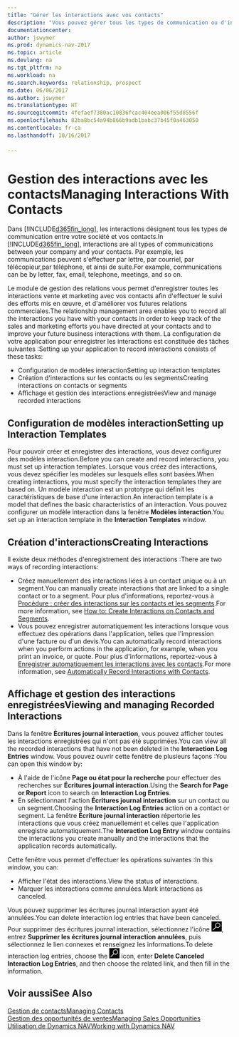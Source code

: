 ```yaml
---
title: "Gérer les interactions avec vos contacts"
description: "Vous pouvez gérer tous les types de communication ou d'interactions entre votre compagnie et vos contacts. Par exemple, une communication par lettre, par téléphone, lors de réunions, etc."
documentationcenter: 
author: jswymer
ms.prod: dynamics-nav-2017
ms.topic: article
ms.devlang: na
ms.tgt_pltfrm: na
ms.workload: na
ms.search.keywords: relationship, prospect
ms.date: 06/06/2017
ms.author: jswymer
ms.translationtype: HT
ms.sourcegitcommit: 4fefaef7380ac10836fcac404eea006f55d8556f
ms.openlocfilehash: 82ba8bc54a94b866b9adb1babc37b45f0a463050
ms.contentlocale: fr-ca
ms.lasthandoff: 10/16/2017

---
```

# <a name="managing-interactions-with-contacts"></a><span data-ttu-id="0d18a-103">Gestion des interactions avec les contacts</span><span class="sxs-lookup"><span data-stu-id="0d18a-103">Managing Interactions With Contacts</span></span>
<span data-ttu-id="0d18a-104">Dans [!INCLUDE[d365fin_long](includes/d365fin_long_md.md)], les interactions désignent tous les types de communication entre votre société et vos contacts.</span><span class="sxs-lookup"><span data-stu-id="0d18a-104">In [!INCLUDE[d365fin_long](includes/d365fin_long_md.md)], interactions are all types of communications between your company and your contacts.</span></span> <span data-ttu-id="0d18a-105">Par exemple, les communications peuvent s'effectuer par lettre, par courriel, par télécopieur,par téléphone, et ainsi de suite.</span><span class="sxs-lookup"><span data-stu-id="0d18a-105">For example, communications can be by letter, fax, email, telephone, meetings, and so on.</span></span>

<span data-ttu-id="0d18a-106">Le module de gestion des relations vous permet d'enregistrer toutes les interactions vente et marketing avec vos contacts afin d'effectuer le suivi des efforts mis en œuvre, et d'améliorer vos futures relations commerciales.</span><span class="sxs-lookup"><span data-stu-id="0d18a-106">The relationship management area enables you to record all the interactions you have with your contacts in order to keep track of the sales and marketing efforts you have directed at your contacts and to improve your future business interactions with them.</span></span> <span data-ttu-id="0d18a-107">La configuration de votre application pour enregistrer les interactions est constituée des tâches suivantes :</span><span class="sxs-lookup"><span data-stu-id="0d18a-107">Setting up your application to record interactions consists of these tasks:</span></span>

* <span data-ttu-id="0d18a-108">Configuration de modèles interaction</span><span class="sxs-lookup"><span data-stu-id="0d18a-108">Setting up interaction templates</span></span>  
* <span data-ttu-id="0d18a-109">Création d'interactions sur les contacts ou les segments</span><span class="sxs-lookup"><span data-stu-id="0d18a-109">Creating interactions on contacts or segments</span></span>  
* <span data-ttu-id="0d18a-110">Affichage et gestion des interactions enregistrées</span><span class="sxs-lookup"><span data-stu-id="0d18a-110">View and manage recorded interactions</span></span>  

##  <a name="setting-up-interaction-templates"></a><span data-ttu-id="0d18a-111">Configuration de modèles interaction</span><span class="sxs-lookup"><span data-stu-id="0d18a-111">Setting up Interaction Templates</span></span>
<span data-ttu-id="0d18a-112">Pour pouvoir créer et enregistrer des interactions, vous devez configurer des modèles interaction.</span><span class="sxs-lookup"><span data-stu-id="0d18a-112">Before you can create and record interactions, you must set up interaction templates.</span></span> <span data-ttu-id="0d18a-113">Lorsque vous créez des interactions, vous devez spécifier les modèles sur lesquels elles sont basées.</span><span class="sxs-lookup"><span data-stu-id="0d18a-113">When creating interactions, you must specify the interaction templates they are based on.</span></span> <span data-ttu-id="0d18a-114">Un modèle interaction est un prototype qui définit les caractéristiques de base d'une interaction.</span><span class="sxs-lookup"><span data-stu-id="0d18a-114">An interaction template is a model that defines the basic characteristics of an interaction.</span></span>
<span data-ttu-id="0d18a-115">Vous pouvez configurer un modèle interaction dans la fenêtre **Modèles interaction**.</span><span class="sxs-lookup"><span data-stu-id="0d18a-115">You set up an interaction template in the **Interaction Templates** window.</span></span>  

## <a name="creating-interactions"></a><span data-ttu-id="0d18a-116">Création d'interactions</span><span class="sxs-lookup"><span data-stu-id="0d18a-116">Creating Interactions</span></span>
<span data-ttu-id="0d18a-117">Il existe deux méthodes d'enregistrement des interactions :</span><span class="sxs-lookup"><span data-stu-id="0d18a-117">There are two ways of recording interactions:</span></span>

* <span data-ttu-id="0d18a-118">Créez manuellement des interactions liées à un contact unique ou à un segment.</span><span class="sxs-lookup"><span data-stu-id="0d18a-118">You can manually create interactions that are linked to a single contact or to a segment.</span></span> <span data-ttu-id="0d18a-119">Pour plus d'informations, reportez-vous à [Procédure : créer des interactions sur les contacts et les segments](marketing-how-create-interactions.md).</span><span class="sxs-lookup"><span data-stu-id="0d18a-119">For more information, see [How to: Create Interactions on Contacts and Segments](marketing-how-create-interactions.md).</span></span>  
* <span data-ttu-id="0d18a-120">Vous pouvez enregistrer automatiquement les interactions lorsque vous effectuez des opérations dans l'application, telles que l'impression d'une facture ou d'un devis.</span><span class="sxs-lookup"><span data-stu-id="0d18a-120">You can automatically record interactions when you perform actions in the application, for example, when you print an invoice, or quote.</span></span> <span data-ttu-id="0d18a-121">Pour plus d'informations, reportez-vous à [Enregistrer automatiquement les interactions avec les contacts](marketing-auto-record-interactions.md).</span><span class="sxs-lookup"><span data-stu-id="0d18a-121">For more information, see [Automatically Record Interactions with Contacts](marketing-auto-record-interactions.md).</span></span>

## <a name="viewing-and-managing-recorded-interactions"></a><span data-ttu-id="0d18a-122">Affichage et gestion des interactions enregistrées</span><span class="sxs-lookup"><span data-stu-id="0d18a-122">Viewing and managing Recorded Interactions</span></span>
<span data-ttu-id="0d18a-123">Dans la fenêtre **Écritures journal interaction**, vous pouvez afficher toutes les interactions enregistrées qui n'ont pas été supprimées.</span><span class="sxs-lookup"><span data-stu-id="0d18a-123">You can view all the recorded interactions that have not been deleted in the **Interaction Log Entries** window.</span></span> <span data-ttu-id="0d18a-124">Vous pouvez ouvrir cette fenêtre de plusieurs façons :</span><span class="sxs-lookup"><span data-stu-id="0d18a-124">You can open this window by:</span></span>

* <span data-ttu-id="0d18a-125">À l'aide de l'icône **Page ou état pour la recherche** pour effectuer des recherches sur **Écritures journal interaction**.</span><span class="sxs-lookup"><span data-stu-id="0d18a-125">Using the **Search for Page or Report** icon to search on **Interaction Log Entries**.</span></span>
* <span data-ttu-id="0d18a-126">En sélectionnant l'action **Écritures journal interaction** sur un contact ou un segment.</span><span class="sxs-lookup"><span data-stu-id="0d18a-126">Choosing the **Interaction Log Entries** action on a contact or segment.</span></span>
  <span data-ttu-id="0d18a-127">La fenêtre **Écriture journal interaction** répertorie les interactions que vous créez manuellement et celles que l'application enregistre automatiquement.</span><span class="sxs-lookup"><span data-stu-id="0d18a-127">The **Interaction Log Entry** window contains the interactions you create manually and the interactions that the application records automatically.</span></span>

<span data-ttu-id="0d18a-128">Cette fenêtre vous permet d'effectuer les opérations suivantes :</span><span class="sxs-lookup"><span data-stu-id="0d18a-128">In this window, you can:</span></span>

* <span data-ttu-id="0d18a-129">Afficher l'état des interactions.</span><span class="sxs-lookup"><span data-stu-id="0d18a-129">View the status of interactions.</span></span>
* <span data-ttu-id="0d18a-130">Marquer les interactions comme annulées.</span><span class="sxs-lookup"><span data-stu-id="0d18a-130">Mark interactions as canceled.</span></span>

<span data-ttu-id="0d18a-131">Vous pouvez supprimer les écritures journal interaction ayant été annulées.</span><span class="sxs-lookup"><span data-stu-id="0d18a-131">You can delete interaction log entries that have been canceled.</span></span> <span data-ttu-id="0d18a-132">Pour supprimer des écritures journal interaction, sélectionnez l'icône ![Page ou état pour la recherche](media/ui-search/search_small.png "icône Page ou état pour la recherche"), entrez **Supprimer les écritures journal interaction annulées**, puis sélectionnez le lien connexes et renseignez les informations.</span><span class="sxs-lookup"><span data-stu-id="0d18a-132">To delete interaction log entries, choose the ![Search for Page or Report](media/ui-search/search_small.png "Search for Page or Report icon") icon, enter **Delete Canceled Interaction Log Entries**, and then choose the related link, and then fill in the information.</span></span>

## <a name="see-also"></a><span data-ttu-id="0d18a-133">Voir aussi</span><span class="sxs-lookup"><span data-stu-id="0d18a-133">See Also</span></span>
[<span data-ttu-id="0d18a-134">Gestion de contacts</span><span class="sxs-lookup"><span data-stu-id="0d18a-134">Managing Contacts</span></span>](marketing-contacts.md)  
[<span data-ttu-id="0d18a-135">Gestion des opportunités de ventes</span><span class="sxs-lookup"><span data-stu-id="0d18a-135">Managing Sales Opportunities</span></span>](marketing-manage-sales-opportunities.md)  
[<span data-ttu-id="0d18a-136">Utilisation de Dynamics NAV</span><span class="sxs-lookup"><span data-stu-id="0d18a-136">Working with Dynamics NAV</span></span>](ui-work-product.md)  

